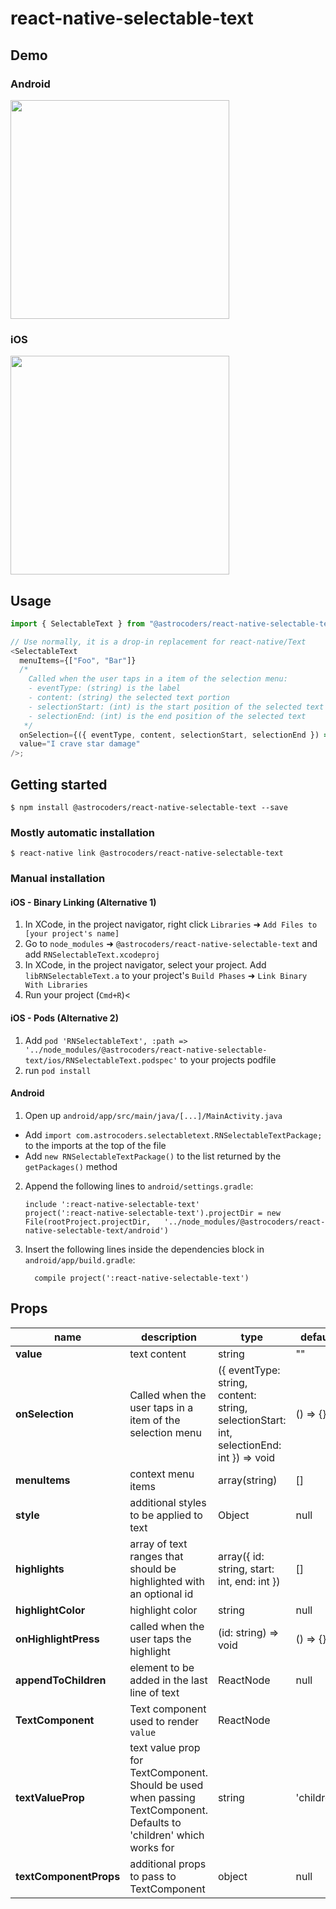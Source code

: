 
# react-native-selectable-text

## Demo

### Android

<img src="https://github.com/Astrocoders/react-native-selectable-text/raw/master/Demo/demo_android.gif" width="350px" />

### iOS

<img src="https://user-images.githubusercontent.com/16995184/54835973-055e7480-4ca2-11e9-8d55-c4f7a67c2847.gif" width="350px" />

## Usage

```javascript
import { SelectableText } from "@astrocoders/react-native-selectable-text";

// Use normally, it is a drop-in replacement for react-native/Text
<SelectableText
  menuItems={["Foo", "Bar"]}
  /* 
    Called when the user taps in a item of the selection menu:
    - eventType: (string) is the label
    - content: (string) the selected text portion
    - selectionStart: (int) is the start position of the selected text
    - selectionEnd: (int) is the end position of the selected text
   */
  onSelection={({ eventType, content, selectionStart, selectionEnd }) => {}}
  value="I crave star damage"
/>;
```

## Getting started

`$ npm install @astrocoders/react-native-selectable-text --save`

### Mostly automatic installation

`$ react-native link @astrocoders/react-native-selectable-text`

### Manual installation

#### iOS - Binary Linking (Alternative 1)

1. In XCode, in the project navigator, right click `Libraries` ➜ `Add Files to [your project's name]`
2. Go to `node_modules` ➜ `@astrocoders/react-native-selectable-text` and add `RNSelectableText.xcodeproj`
3. In XCode, in the project navigator, select your project. Add `libRNSelectableText.a` to your project's `Build Phases` ➜ `Link Binary With Libraries`
4. Run your project (`Cmd+R`)<

#### iOS - Pods (Alternative 2)

1. Add `pod 'RNSelectableText', :path => '../node_modules/@astrocoders/react-native-selectable-text/ios/RNSelectableText.podspec'` to your projects podfile
2. run `pod install`

#### Android

1. Open up `android/app/src/main/java/[...]/MainActivity.java`

- Add `import com.astrocoders.selectabletext.RNSelectableTextPackage;` to the imports at the top of the file
- Add `new RNSelectableTextPackage()` to the list returned by the `getPackages()` method

2. Append the following lines to `android/settings.gradle`:
   ```
   include ':react-native-selectable-text'
   project(':react-native-selectable-text').projectDir = new File(rootProject.projectDir, 	'../node_modules/@astrocoders/react-native-selectable-text/android')
   ```
3. Insert the following lines inside the dependencies block in `android/app/build.gradle`:
   ```
     compile project(':react-native-selectable-text')
   ```

## Props
| name | description | type | default |
|--|--|--|--|
| **value** | text content | string | "" |
| **onSelection** | Called when the user taps in a item of the selection menu | ({ eventType: string, content: string, selectionStart: int, selectionEnd: int }) => void | () => {} |
| **menuItems** | context menu items | array(string) | [] |
| **style** | additional styles to be applied to text | Object | null |
| **highlights** | array of text ranges that should be highlighted with an optional id | array({ id: string, start: int, end: int }) | [] |
| **highlightColor** | highlight color |string | null |
| **onHighlightPress** | called when the user taps the highlight  |(id: string) => void | () => {} |
| **appendToChildren** | element to be added in the last line of text | ReactNode | null |
| **TextComponent** | Text component used to render `value` | ReactNode | <Text> |
| **textValueProp** | text value prop for TextComponent. Should be used when passing TextComponent. Defaults to 'children' which works for <Text> | string | 'children' |
| **textComponentProps** | additional props to pass to TextComponent | object | null |

